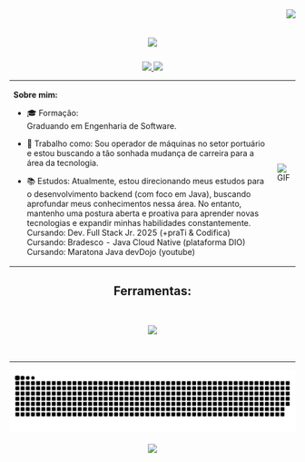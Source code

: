 
<img align="right" src="https://visitor-badge.laobi.icu/badge?page_id=DANR1BEIRO.DANR1BEIRO" />

<h1 align="center">
    <img src="https://readme-typing-svg.herokuapp.com/?font=Righteous&size=35&center=true&vCenter=true&width=500&height=70&duration=4000&lines=Hello+World!+👋;+I'm+Daniel+Ribeiro!;" />
</h1>

<div align="center"> 
  <a href="mailto:danribeirodev@gmail.com">
    <img src="https://img.shields.io/badge/Gmail-333333?style=for-the-badge&logo=gmail&logoColor=red" />
  </a>
  <a href="https://www.linkedin.com/in/danr1beiro/" target="_blank">
    <img src="https://img.shields.io/badge/LinkedIn-0077B5?style=for-the-badge&logo=linkedin&logoColor=white" target="_blank" />
     </a>
    
<table>
  <tr>
    <td>
    <div align="left"> 

**Sobre mim:**



- 🎓 Formação:<br>
Graduando em Engenharia de Software.<br>

- 💼 Trabalho como: Sou operador de máquinas no setor portuário e estou buscando a tão sonhada mudança de carreira para a área da tecnologia.<br>
- 📚 Estudos: Atualmente, estou direcionando meus estudos para o desenvolvimento backend (com foco em Java), buscando aprofundar meus conhecimentos nessa área. No entanto, mantenho uma postura aberta e proativa para aprender novas tecnologias e expandir minhas habilidades constantemente.<br>
Cursando: Dev. Full Stack Jr. 2025 (+praTi & Codifica)<br>
Cursando: Bradesco - Java Cloud Native (plataforma DIO)<br>
Cursando: Maratona Java devDojo (youtube)
    </td>
    <td>
      <img src="https://media2.giphy.com/media/v1.Y2lkPTc5MGI3NjExejYzcWFlemt1c2FwaGljdnJ3YWk1bHVzajVvM2Q5cnMxcHRlcm9zMCZlcD12MV9pbnRlcm5hbF9naWZfYnlfaWQmY3Q9Zw/cFdHXXm5GhJsc/giphy.gif" alt="GIF" width="400">
    </td>
  </tr>
</table>
</div>

  <h2 align="center"> Ferramentas:</h2>
  <br/>

<p align="center">
  <a href="https://skillicons.dev">
    <img src="https://skillicons.dev/icons?i=git,github,java,python,idea,vscode" />
  </a>
</p>

<br/>
<hr/>

<picture>
  <source media="(prefers-color-scheme: dark)" srcset="https://raw.githubusercontent.com/DANR1BEIRO/DANR1BEIRO/output/github-snake-dark.svg" />
  <source media="(prefers-color-scheme: light)" srcset="https://raw.githubusercontent.com/DANR1BEIRO/DANR1BEIRO/output/github-snake.svg" />
  <img alt="github-snake" src="https://raw.githubusercontent.com/DANR1BEIRO/DANR1BEIRO/output/github-snake.svg" />
</picture>

<div align="center">
    <br/>
    <img height="180em" src="https://github-readme-stats.vercel.app/api/top-langs/?username=DANR1BEIRO&layout=compact&langs_count=16&theme=gotham"/>
</div>

  
